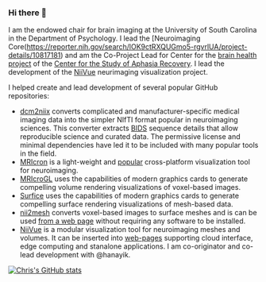### Hi there 👋

I am the endowed chair for brain imaging at the University of South Carolina in the Department of Psychology. I lead the [Neuroimaging Core(https://reporter.nih.gov/search/lOK9ctRXQUGmo5-rgvrlUA/project-details/10817181) and am the Co-Project Lead for Center for the [brain health project](https://reporter.nih.gov/search/HmrmqpHGS0mPbG_UWQALYQ/project-details/10817163) of the [Center for the Study of Aphasia Recovery](https://cstar.sc.edu/). I lead the development of the [NiiVue](https://reporter.nih.gov/search/dNfNq05F10WBBWtJH_hp0A/project-details/10724895) neurimaging visualization project.

I helped create and lead development of several popular GitHub repositories:

 - [dcm2niix](https://github.com/rordenlab/dcm2niix) converts complicated and manufacturer-specific medical imaging data into the simpler NIfTI format popular in neuroimaging sciences. This converter extracts [BIDS](https://bids.neuroimaging.io/) sequence details that allow reproducible science and curated data. The permissive license and minimal dependencies have led it to be included with many popular tools in the field.
 - [MRIcron](https://github.com/neurolabusc/MRIcron) is a light-weight and [popular](https://www.nitrc.org/top/toplist.php?type=downloads) cross-platform visualization tool for neuroimaging.
 - [MRIcroGL](https://github.com/rordenlab/MRIcroGL) uses the capabilities of modern graphics cards to generate compelling volume rendering visualizations of voxel-based images.
 - [Surfice](https://github.com/neurolabusc/surf-ice) uses the capabilities of modern graphics cards to generate compelling surface rendering visualizations of mesh-based data.
 - [nii2mesh](https://github.com/neurolabusc/nii2mesh) converts voxel-based images to surface meshes and is can be used [from a web page](https://rordenlab.github.io/nii2meshWeb/) without requiring any software to be installed.
 - [NiiVue](https://github.com/niivue/niivue) is a modular visualization tool for neuroimaging meshes and volumes. It can be inserted into [web-pages](https://niivue.github.io/niivue/) supporting cloud interface, edge computing and stanalone applications. I am co-originator and co-lead development with @hanayik.

[![Chris's GitHub stats](https://github-readme-stats.vercel.app/api?username=neurolabusc)](https://github.com/anuraghazra/github-readme-stats)